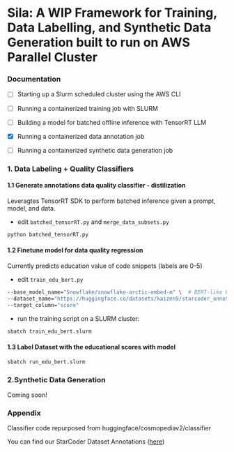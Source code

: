 # Sila: A WIP Framework for Training, Data Labelling, and Synthetic Data Generation built to run on AWS Parallel Cluster

### Documentation
- [ ] Starting up a Slurm scheduled cluster using the AWS CLI
- [ ] Running a containerized training job with SLURM
- [ ] Building a model for batched offline inference with TensorRT LLM
- [x] Running a containerized data annotation job
- [ ] Running a containerized synthetic data generation job


### 1. Data Labeling + Quality Classifiers 

#### 1.1 Generate annotations data quality classifier - distilization  
Leveragtes TensorRT SDK to perform batched inference given a prompt, model, and data.


* edit `batched_tensorRT.py` and `merge_data_subsets.py`
```bash
python batched_tensorRT.py
```

#### 1.2 Finetune model for data quality regression
Currently predicts education value of code snippets (labels are 0-5)
* edit `train_edu_bert.py`
```bash
--base_model_name="Snowflake/snowflake-arctic-embed-m" \  # BERT-like base model
--dataset_name="https://huggingface.co/datasets/kaizen9/starcoder_annotations" \  # Llama3.1 70B -annotated eduational value dataset
--target_column="score" 
```
* run the training script on a SLURM cluster:
```bash
sbatch train_edu_bert.slurm
```

#### 1.3 Label Dataset with the educational scores with model
    
```bash
sbatch run_edu_bert.slurm
```

### 2.Synthetic Data Generation 

Coming soon!


### Appendix

Classifier code repurposed from huggingface/cosmopediav2/classifier

You can find our StarCoder Dataset Annotations ([here](https://huggingface.co/datasets/kaizen9/starcoder_annotations))
